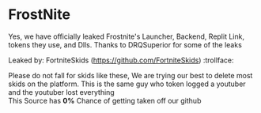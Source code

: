 # FrostNite
Yes, we have officially leaked Frostnite's Launcher, Backend, Replit Link, tokens they use, and Dlls.
Thanks to DRQSuperior for some of the leaks<br>

Leaked by: FortniteSkids (https://github.com/FortniteSkids) :trollface:

Please do not fall for skids like these, We are trying our best to delete most skids on the platform. This is the same guy who token logged a youtuber and the youtuber lost everything<br>
This Source has **0%** Chance of getting taken off our github
